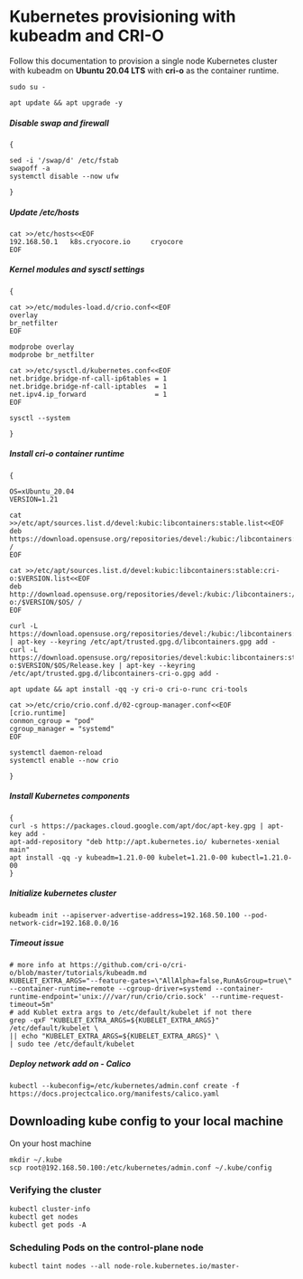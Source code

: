 # Kubernetes provisioning with kubeadm and CRI-O

Follow this documentation to provision a single node Kubernetes cluster with kubeadm on __Ubuntu 20.04 LTS__ with __cri-o__ as the container runtime.


```
sudo su -

apt update && apt upgrade -y
```


##### Disable swap and firewall
```
{

sed -i '/swap/d' /etc/fstab
swapoff -a
systemctl disable --now ufw

}
```

##### Update /etc/hosts
```
cat >>/etc/hosts<<EOF
192.168.50.1   k8s.cryocore.io     cryocore
EOF
```

##### Kernel modules and sysctl settings
```
{

cat >>/etc/modules-load.d/crio.conf<<EOF
overlay
br_netfilter
EOF

modprobe overlay
modprobe br_netfilter

cat >>/etc/sysctl.d/kubernetes.conf<<EOF
net.bridge.bridge-nf-call-ip6tables = 1
net.bridge.bridge-nf-call-iptables  = 1
net.ipv4.ip_forward                 = 1
EOF

sysctl --system

}
```

##### Install cri-o container runtime
```
{

OS=xUbuntu_20.04
VERSION=1.21

cat >>/etc/apt/sources.list.d/devel:kubic:libcontainers:stable.list<<EOF
deb https://download.opensuse.org/repositories/devel:/kubic:/libcontainers:/stable/$OS/ /
EOF

cat >>/etc/apt/sources.list.d/devel:kubic:libcontainers:stable:cri-o:$VERSION.list<<EOF
deb http://download.opensuse.org/repositories/devel:/kubic:/libcontainers:/stable:/cri-o:/$VERSION/$OS/ /
EOF

curl -L https://download.opensuse.org/repositories/devel:/kubic:/libcontainers:/stable/$OS/Release.key | apt-key --keyring /etc/apt/trusted.gpg.d/libcontainers.gpg add -
curl -L https://download.opensuse.org/repositories/devel:kubic:libcontainers:stable:cri-o:$VERSION/$OS/Release.key | apt-key --keyring /etc/apt/trusted.gpg.d/libcontainers-cri-o.gpg add -

apt update && apt install -qq -y cri-o cri-o-runc cri-tools

cat >>/etc/crio/crio.conf.d/02-cgroup-manager.conf<<EOF
[crio.runtime]
conmon_cgroup = "pod"
cgroup_manager = "systemd"
EOF

systemctl daemon-reload
systemctl enable --now crio

}
```

##### Install Kubernetes components
```
{
curl -s https://packages.cloud.google.com/apt/doc/apt-key.gpg | apt-key add -
apt-add-repository "deb http://apt.kubernetes.io/ kubernetes-xenial main"
apt install -qq -y kubeadm=1.21.0-00 kubelet=1.21.0-00 kubectl=1.21.0-00
}
```

##### Initialize kubernetes cluster
```
kubeadm init --apiserver-advertise-address=192.168.50.100 --pod-network-cidr=192.168.0.0/16
```

##### Timeout issue
```
# more info at https://github.com/cri-o/cri-o/blob/master/tutorials/kubeadm.md
KUBELET_EXTRA_ARGS="--feature-gates=\"AllAlpha=false,RunAsGroup=true\" --container-runtime=remote --cgroup-driver=systemd --container-runtime-endpoint='unix:///var/run/crio/crio.sock' --runtime-request-timeout=5m"
# add Kublet extra args to /etc/default/kubelet if not there
grep -qxF "KUBELET_EXTRA_ARGS=${KUBELET_EXTRA_ARGS}" /etc/default/kubelet \
|| echo "KUBELET_EXTRA_ARGS=${KUBELET_EXTRA_ARGS}" \
| sudo tee /etc/default/kubelet
```

##### Deploy network add on - Calico
```
kubectl --kubeconfig=/etc/kubernetes/admin.conf create -f https://docs.projectcalico.org/manifests/calico.yaml
```

## Downloading kube config to your local machine 
On your host machine
```
mkdir ~/.kube
scp root@192.168.50.100:/etc/kubernetes/admin.conf ~/.kube/config
```

### Verifying the cluster
```
kubectl cluster-info
kubectl get nodes
kubectl get pods -A
```

### Scheduling Pods on the control-plane node
```
kubectl taint nodes --all node-role.kubernetes.io/master-
```

